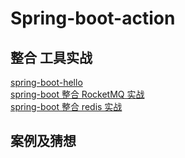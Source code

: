 # Spring-boot-action

## 整合 工具实战
[spring-boot-hello]()<br/>
[spring-boot 整合 RocketMQ 实战](https://)<br/>
[spring-boot 整合 redis 实战]()<br/>

## 案例及猜想
